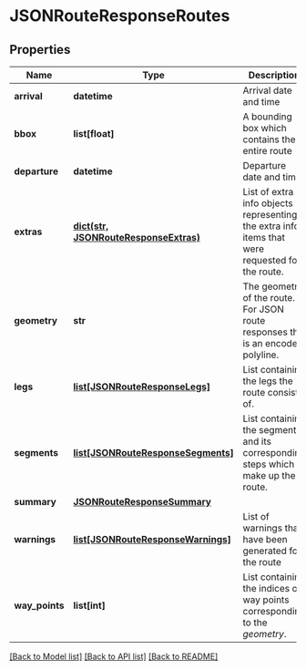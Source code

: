 # JSONRouteResponseRoutes

## Properties
Name | Type | Description | Notes
------------ | ------------- | ------------- | -------------
**arrival** | **datetime** | Arrival date and time | [optional] 
**bbox** | **list[float]** | A bounding box which contains the entire route | [optional] 
**departure** | **datetime** | Departure date and time | [optional] 
**extras** | [**dict(str, JSONRouteResponseExtras)**](JSONRouteResponseExtras.md) | List of extra info objects representing the extra info items that were requested for the route. | [optional] 
**geometry** | **str** | The geometry of the route. For JSON route responses this is an encoded polyline. | [optional] 
**legs** | [**list[JSONRouteResponseLegs]**](JSONRouteResponseLegs.md) | List containing the legs the route consists of. | [optional] 
**segments** | [**list[JSONRouteResponseSegments]**](JSONRouteResponseSegments.md) | List containing the segments and its corresponding steps which make up the route. | [optional] 
**summary** | [**JSONRouteResponseSummary**](JSONRouteResponseSummary.md) |  | [optional] 
**warnings** | [**list[JSONRouteResponseWarnings]**](JSONRouteResponseWarnings.md) | List of warnings that have been generated for the route | [optional] 
**way_points** | **list[int]** | List containing the indices of way points corresponding to the *geometry*. | [optional] 

[[Back to Model list]](../README.md#documentation_for_models) [[Back to API list]](../README.md#documentation_for_api_endpoints) [[Back to README]](../README.md)

